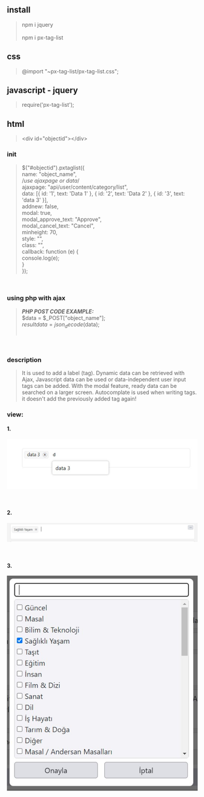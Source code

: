 
## install
> npm i jquery <br><br>
> npm i px-tag-list

## css
> @import "~px-tag-list/px-tag-list.css";

## javascript - jquery
> require('px-tag-list');


## html
> \<div id="objectid"\>\</div\>

### init
> $("#objectid").pxtaglist({<br/>
>                    name: "object_name",<br/>
>                    /*use ajaxpage or data*/ <br/>
>                    ajaxpage: "api/user/content/category/list",<br/>
>                    data: [{ id: '1', text: 'Data 1' }, { id: '2', text: 'Data 2' }, { id: '3', text: 'data 3' }],<br/>
>                    addnew: false,<br/>
>                    modal: true,<br/>
>                    modal_approve_text: "Approve",<br/>
>                    modal_cancel_text: "Cancel",<br/>
>                    minheight: 70,<br/>
>                    style: "",<br/>
>                    class: "",<br/>
>                    callback: function (e) {<br/>
>                        console.log(e);<br/>
>                    }<br/>
>                });<br/>
<br/>

### using php with ajax
> **_PHP POST CODE EXAMPLE:_** <br>
> $data = $_POST["object_name"]; <br>
> $resultdata = json_decode($data); <br><br>
<br>


### description
> It is used to add a label (tag). 
> Dynamic data can be retrieved with Ajax, Javascript data can be used or data-independent user input tags can be added. 
> With the modal feature, ready data can be searched on a larger screen. 
> Autocomplate is used when writing tags. 
> it doesn't add the previously added tag again!


### view:
#### 1.
![alt text](https://raw.githubusercontent.com/PiriAykut/px-tag-list/main/Screenshot_1.jpg)

<br>

#### 2.
![alt text](https://raw.githubusercontent.com/PiriAykut/px-tag-list/main/Screenshot_2.jpg)

<br>

#### 3.
![alt text](https://raw.githubusercontent.com/PiriAykut/px-tag-list/main/Screenshot_3.jpg)
